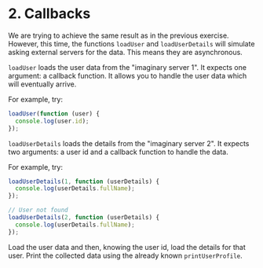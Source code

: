 # 2. Callbacks

We are trying to achieve the same result as in the previous exercise. However, this time, the functions `loadUser` and `loadUserDetails` will simulate asking external servers for the data. This means they are asynchronous.

`loadUser` loads the user data from the "imaginary server 1". It expects one argument: a callback function. It allows you to handle the user data which will eventually arrive.

For example, try:

```js
loadUser(function (user) {
  console.log(user.id);
});
```

`loadUserDetails` loads the details from the "imaginary server 2". It expects two arguments: a user id and a callback function to handle the data.

For example, try:

```js
loadUserDetails(1, function (userDetails) {
  console.log(userDetails.fullName);
});

// User not found
loadUserDetails(2, function (userDetails) {
  console.log(userDetails.fullName);
});
```

Load the user data and then, knowing the user id, load the details for that user. Print the collected data using the already known `printUserProfile`.
